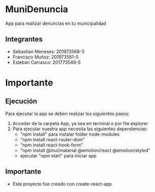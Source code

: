 # MuniDenuncia
App para realizar denuncias en tu municipalidad
## Integrantes
- Sebastian Meneses: 201973568-3
- Francisco Muñoz: 201973581-0
- Esteban Carrasco: 201773546-5
# Importante
## Ejecución
Para ejecutar la app se deben realizar los siguientes pasos:
1. Acceder de la carpeta App, ya sea en terminal o por file explorer
2. Para ejecutar nuestra app necesita las siguientes dependencias:
    - "npm install" para instalar folder node-modules
    - "npm install react-router-dom"
    - "npm install react-hook-form"
    - "npm install @mui/material @emotion/react @emotion/styled"
    - ejecutar "npm start" para iniciar app

## Importante
- Este proyecto fue creado con create-react-app

